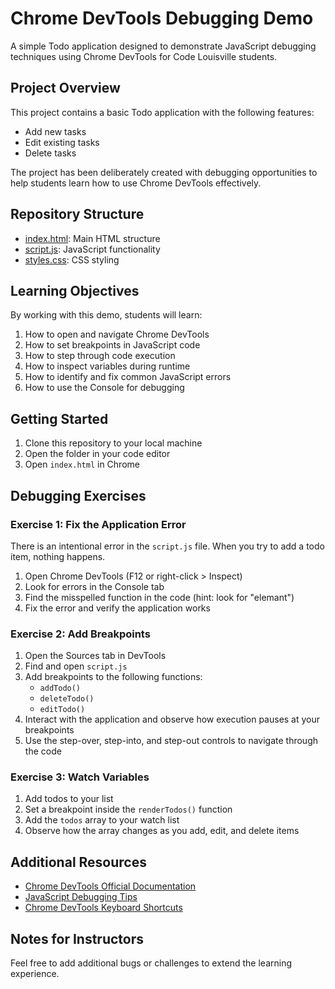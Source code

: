 # Chrome DevTools Debugging Demo

A simple Todo application designed to demonstrate JavaScript debugging techniques using Chrome DevTools for Code Louisville students.

## Project Overview

This project contains a basic Todo application with the following features:
- Add new tasks
- Edit existing tasks
- Delete tasks

The project has been deliberately created with debugging opportunities to help students learn how to use Chrome DevTools effectively.

## Repository Structure

- [index.html](index.html): Main HTML structure
- [script.js](script.js): JavaScript functionality
- [styles.css](styles.css): CSS styling

## Learning Objectives

By working with this demo, students will learn:

1. How to open and navigate Chrome DevTools
2. How to set breakpoints in JavaScript code
3. How to step through code execution
4. How to inspect variables during runtime
5. How to identify and fix common JavaScript errors
6. How to use the Console for debugging

## Getting Started

1. Clone this repository to your local machine
2. Open the folder in your code editor
3. Open `index.html` in Chrome

## Debugging Exercises

### Exercise 1: Fix the Application Error
There is an intentional error in the `script.js` file. When you try to add a todo item, nothing happens.

1. Open Chrome DevTools (F12 or right-click > Inspect)
2. Look for errors in the Console tab
3. Find the misspelled function in the code (hint: look for "elemant")
4. Fix the error and verify the application works

### Exercise 2: Add Breakpoints
1. Open the Sources tab in DevTools
2. Find and open `script.js`
3. Add breakpoints to the following functions:
   - `addTodo()`
   - `deleteTodo()`
   - `editTodo()`
4. Interact with the application and observe how execution pauses at your breakpoints
5. Use the step-over, step-into, and step-out controls to navigate through the code

### Exercise 3: Watch Variables
1. Add todos to your list
2. Set a breakpoint inside the `renderTodos()` function
3. Add the `todos` array to your watch list
4. Observe how the array changes as you add, edit, and delete items

## Additional Resources

- [Chrome DevTools Official Documentation](https://developers.google.com/web/tools/chrome-devtools/)
- [JavaScript Debugging Tips](https://raygun.com/javascript-debugging-tips)
- [Chrome DevTools Keyboard Shortcuts](https://developers.google.com/web/tools/chrome-devtools/shortcuts)

## Notes for Instructors

Feel free to add additional bugs or challenges to extend the learning experience.
